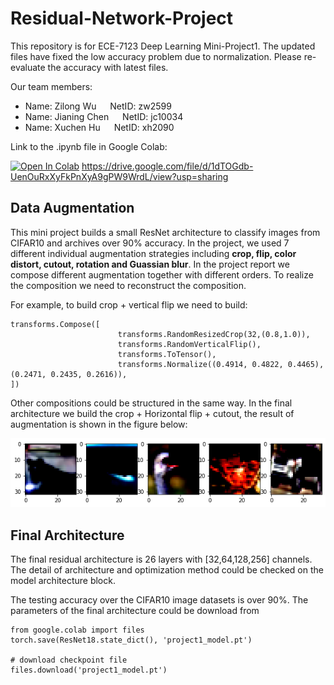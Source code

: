 # Residual-Network-Project
This repository is for ECE-7123 Deep Learning Mini-Project1. The updated files have fixed the low accuracy problem due to normalization. Please re-evaluate the accuracy with latest files.

Our team members:

* Name: Zilong Wu &emsp;  NetID: zw2599
* Name: Jianing Chen &emsp; NetID: jc10034
* Name: Xuchen Hu &emsp; NetID: xh2090


Link to the .ipynb file in Google Colab:

[![Open In Colab](https://colab.research.google.com/assets/colab-badge.svg)](https://drive.google.com/file/d/1dTOGdb-UenOuRxXyFkPnXyA9gPW9WrdL/view?usp=sharing) https://drive.google.com/file/d/1dTOGdb-UenOuRxXyFkPnXyA9gPW9WrdL/view?usp=sharing

## Data Augmentation
This mini project builds a small ResNet architecture to classify images from CIFAR10 and archives over 90% accuracy. In the project, we used 7 different individual augmentation strategies including **crop, flip, color distort, cutout, rotation and Guassian blur**. In the project report we compose different augmentation together with different orders. To realize the composition we need to reconstruct the composition. 

For example, to build crop + vertical flip we need to build:
````
transforms.Compose([
                        transforms.RandomResizedCrop(32,(0.8,1.0)),
                        transforms.RandomVerticalFlip(),
                        transforms.ToTensor(),
						transforms.Normalize((0.4914, 0.4822, 0.4465), (0.2471, 0.2435, 0.2616)),
])
````

Other compositions could be structured in the same way. In the final architecture we build the crop + Horizontal flip + cutout, the result of augmentation is shown in the figure below:

![image](https://github.com/Jianing-Chen/Residual-Network-Project/blob/main/1.png)

## Final Architecture
The final residual architecture is 26 layers with [32,64,128,256] channels. The detail of architecture and optimization method could be checked on the model architecture block.

The testing accuracy over the CIFAR10 image datasets is over 90%. The parameters of the final architecture could be download from 
````
from google.colab import files
torch.save(ResNet18.state_dict(), 'project1_model.pt')

# download checkpoint file
files.download('project1_model.pt')
````

